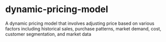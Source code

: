 # dynamic-pricing-model

A dynamic pricing model that involves adjusting price based on various factors including historical sales, purchase patterns, market demand, cost, customer segmentation, and market data
